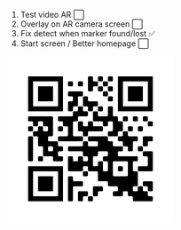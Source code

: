 1. Test video AR :white_large_square:
2. Overlay on AR camera screen :white_large_square:
3. Fix detect when marker found/lost :white_check_mark:
4. Start screen / Better homepage :white_large_square:

![](files/frame.png?raw=true)
